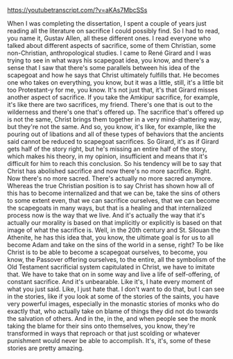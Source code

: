 https://youtubetranscript.com/?v=aKAs7MbcSSs

 When I was completing the dissertation, I spent a couple of years just reading all the literature on sacrifice I could possibly find. So I had to read, you name it, Gustav Allen, all these different ones. I read everyone who talked about different aspects of sacrifice, some of them Christian, some non-Christian, anthropological studies. I came to René Girard and I was trying to see in what ways his scapegoat idea, you know, and there's a sense that I saw that there's some parallels between his idea of the scapegoat and how he says that Christ ultimately fulfills that. He becomes one who takes on everything, you know, but it was a little, still, it's a little bit too Protestant-y for me, you know. It's not just that, it's that Girard misses another aspect of sacrifice. If you take the Amkipur sacrifice, for example, it's like there are two sacrifices, my friend. There's one that is out to the wilderness and there's one that's offered up. The sacrifice that's offered up is not the same, Christ brings them together in a very mind-shattering way, but they're not the same. And so, you know, it's like, for example, like the pouring out of libations and all of these types of behaviors that the ancients said cannot be reduced to scapegoat sacrifices. So Girard, it's as if Girard gets half of the story right, but he's missing an entire half of the story, which makes his theory, in my opinion, insufficient and means that it's difficult for him to reach this conclusion. So his tendency will be to say that Christ has abolished sacrifice and now there's no more sacrifice. Right. Now there's no more sacred. There's actually no more sacred anymore. Whereas the true Christian position is to say Christ has shown how all of this has to become internalized and that we can be, take the sins of others to some extent even, that we can sacrifice ourselves, that we can become the scapegoats in many ways, but that is a healing and that internalized process now is the way that we live. And it's actually the way that it's actually our morality is based on that implicitly or explicitly is based on that image of what the sacrifice is. Well, in the 20th century and St. Silouan the Athenite, he has this idea that, you know, the ultimate goal is for us to all become Adam and take on the sins of the world in a sense, right? To be like Christ is to be able to become a scapegoat ourselves, to become, you know, the Passover offering ourselves, to the entire, all the symbolism of the Old Testament sacrificial system capitulated in Christ, we have to imitate that. We have to take that on in some way and live a life of self-offering, of constant sacrifice. And it's unbearable. Like it's, I hate every moment of what you just said. Like, I just hate that. I don't want to do that, but I can see in the stories, like if you look at some of the stories of the saints, you have very powerful images, especially in the monastic stories of monks who do exactly that, who actually take on blame of things they did not do towards the salvation of others. And in the, in the, and when people see the monk taking the blame for their sins onto themselves, you know, they're transformed in ways that reproach or that just scolding or whatever punishment would never be able to accomplish. It's, it's, some of these stories are pretty amazing.